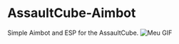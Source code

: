 # AssaultCube-Aimbot
Simple Aimbot and ESP for the AssaultCube.
![Meu GIF](caminho/relativo/meu-gif.gif)
